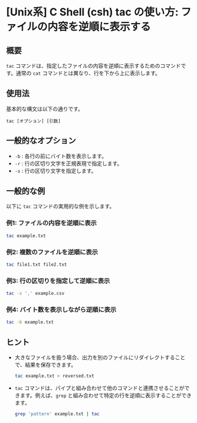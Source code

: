 # [Unix系] C Shell (csh) tac の使い方: ファイルの内容を逆順に表示する

## 概要
`tac` コマンドは、指定したファイルの内容を逆順に表示するためのコマンドです。通常の `cat` コマンドとは異なり、行を下から上に表示します。

## 使用法
基本的な構文は以下の通りです。

```
tac [オプション] [引数]
```

## 一般的なオプション
- `-b` : 各行の前にバイト数を表示します。
- `-r` : 行の区切り文字を正規表現で指定します。
- `-s` : 行の区切り文字を指定します。

## 一般的な例
以下に `tac` コマンドの実用的な例を示します。

### 例1: ファイルの内容を逆順に表示
```bash
tac example.txt
```

### 例2: 複数のファイルを逆順に表示
```bash
tac file1.txt file2.txt
```

### 例3: 行の区切りを指定して逆順に表示
```bash
tac -s ',' example.csv
```

### 例4: バイト数を表示しながら逆順に表示
```bash
tac -b example.txt
```

## ヒント
- 大きなファイルを扱う場合、出力を別のファイルにリダイレクトすることで、結果を保存できます。
  ```bash
  tac example.txt > reversed.txt
  ```
- `tac` コマンドは、パイプと組み合わせて他のコマンドと連携させることができます。例えば、`grep` と組み合わせて特定の行を逆順に表示することができます。
  ```bash
  grep 'pattern' example.txt | tac
  ```